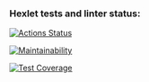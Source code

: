 ### Hexlet tests and linter status:
[![Actions Status](https://github.com/ZorenkoElena/frontend-project-lvl2/workflows/hexlet-check/badge.svg)](https://github.com/ZorenkoElena/frontend-project-lvl2/actions)

[![Maintainability](https://api.codeclimate.com/v1/badges/c8c4e32010221de010ab/maintainability)](https://codeclimate.com/github/ZorenkoElena/frontend-project-lvl2/maintainability)

[![Test Coverage](https://api.codeclimate.com/v1/badges/c8c4e32010221de010ab/test_coverage)](https://codeclimate.com/github/ZorenkoElena/frontend-project-lvl2/test_coverage)